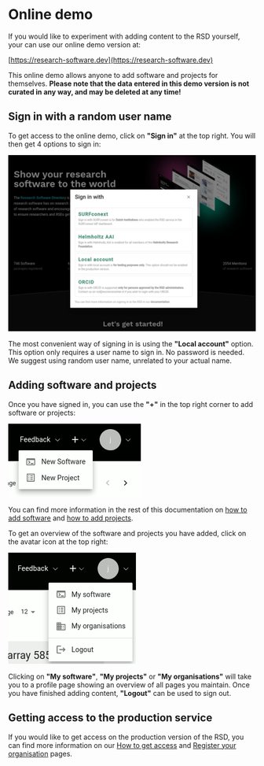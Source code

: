 # Online demo

If you would like to experiment with adding content to the RSD yourself, your can use our online demo version at:

[https://research-software.dev](https://research-software.dev)

This online demo allows anyone to add software and projects for themselves. __Please note that the data entered in
this demo version is not curated in any way, and may be deleted at any time!__

## Sign in with a random user name

To get access to the online demo, click on __"Sign in"__ at the top right. You will then get 4 options to sign in:

![image](/demo-sign-in.webp)

The most convenient way of signing in is using the __"Local account"__ option. This option only requires a user name
to sign in. No password is needed. We suggest using random user name, unrelated to your actual name.

## Adding software and projects

Once you have signed in, you can use the __"+"__ in the top right corner to add software or projects:

![image](/plus-software-projects.gif)

You can find more information in the rest of this documentation on [how to add software](adding-software.md) and
[how to add projects](adding-projects.md).

To get an overview of the software and projects you have added, click
on the avatar icon at the top right:

![image](/my-software.gif)

Clicking on __"My software"__, __"My projects"__ or __"My organisations"__ will take you to a profile page showing
an overview of all pages you maintain. Once you have finished adding content, __"Logout"__ can be used to sign out.

## Getting access to the production service

If you would like to get access on the production version of the RSD, you can find more information on our
[How to get access](getting-access.md) and [Register your organisation](register-organisation.md) pages.
